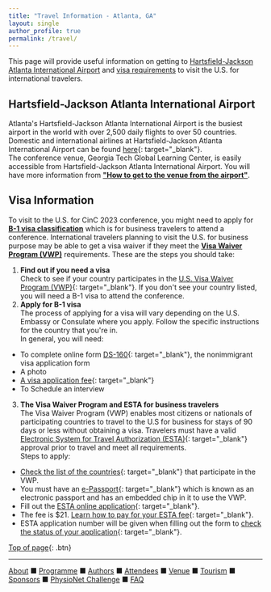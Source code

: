 ```yaml
---
title: "Travel Information - Atlanta, GA"
layout: single
author_profile: true
permalink: /travel/
---
```

<a name="top"></a>
This page will provide useful information on getting to [Hartsfield-Jackson Atlanta International Airport](../travel/#airport) and [visa requirements](../travel/#visa) to visit the U.S. for international travelers. 


## <a name="airport"></a>Hartsfield-Jackson Atlanta International Airport
Atlanta's Hartsfield-Jackson Atlanta International Airport is the busiest airport in the world with over 2,500 daily flights to over 50 countries. Domestic and international airlines at Hartsfield-Jackson Atlanta International Airport can be found [here](https://www.atl.com/passenger-information/airlines-at-atl/){: target="_blank"}.\
The conference venue, Georgia Tech Global Learning Center, is easily accessible from Hartsfield-Jackson Atlanta International Airport. You will have more information from **["How to get to the venue from the airport"](../venue/#airport)**.


## <a name="visa"></a>Visa Information
To visit to the U.S. for CinC 2023 conference, you might need to apply for **[B-1 visa classification](../travel/#b1)** which is for business travelers to attend a conference. International travelers planning to visit the U.S. for business purpose may be able to get a visa waiver if they meet the **[Visa Waiver Program (VWP)](../travel/#vwp)** requirements. These are the steps you should take:
1. **Find out if you need a visa**\
Check to see if your country participates in the [U.S. Visa Waiver Program (VWP)](https://www.dhs.gov/visa-waiver-program-requirements){: target="_blank"}. If you don't see your country listed, you will need a B-1 visa to attend the conference.
2. **<a name="b1"></a>Apply for B-1 visa**\
The process of applying for a visa will vary depending on the U.S. Embassy or Consulate where you apply. Follow the specific instructions for the country that you're in.\
In general, you will need:
- To complete online form [DS-160](https://ceac.state.gov/genniv/){: target="_blank"}, the nonimmigrant visa application form
- A photo
- [A visa application fee](https://travel.state.gov/content/travel/en/us-visas/visa-information-resources/fees/fees-visa-services.html){: target="_blank"}
- To Schedule an interview
3. **<a name="vwp"></a>The Visa Waiver Program and ESTA for business travelers**\
The Visa Waiver Program (VWP) enables most citizens or nationals of participating countries to travel to the U.S for business for stays of 90 days or less without obtaining a visa. Travelers must have a valid [Electronic System for Travel Authorization (ESTA)](https://www.cbp.gov/travel/international-visitors/esta){: target="_blank"} approval prior to travel and meet all requirements.\
Steps to apply:
- [Check the list of the countries](https://www.dhs.gov/visa-waiver-program-requirements){: target="_blank"} that participate in the VWP. 
- You must have an [e-Passport](https://www.dhs.gov/e-passports){: target="_blank"} which is known as an electronic passport and has an embedded chip in it to use the VWP. 
- Fill out the [ESTA online application](https://esta.cbp.dhs.gov/){: target="_blank"}.
- The fee is $21. [Learn how to pay for your ESTA fee](https://help.cbp.gov/s/article/Article-1194?language=en_US){: target="_blank"}.
- ESTA application number will be given when filling out the form to [check the status of your application](https://esta.cbp.dhs.gov/esta){: target="_blank"}.


[Top of page](#top){: .btn}

---

[About](../about/) &#9632; [Programme](../programme/) &#9632; [Authors](../authors) &#9632; [Attendees](../attendees/) &#9632; [Venue](../venue/) &#9632; [Tourism](../tourism/) &#9632; [Sponsors](../sponsors/) &#9632; [PhysioNet Challenge](../challenge/) &#9632; [FAQ](../faq/)
